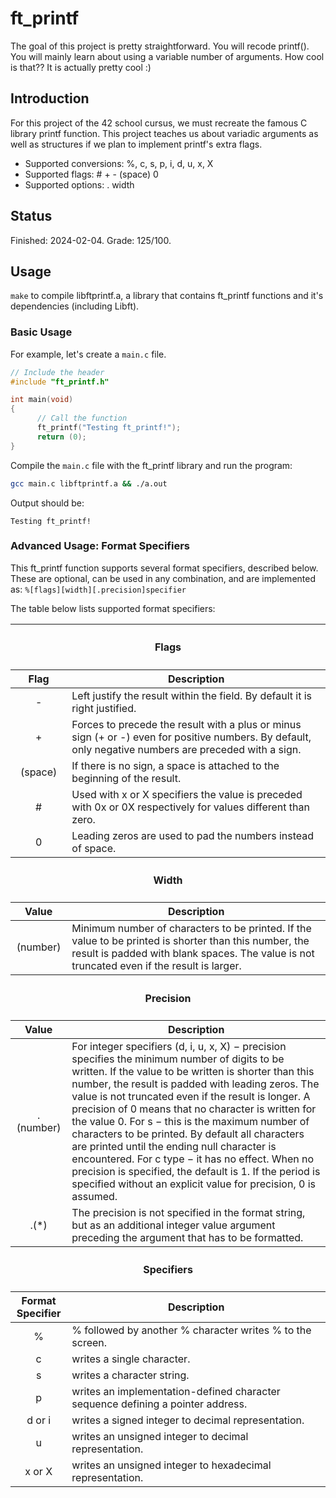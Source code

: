 # ft_printf
The goal of this project is pretty straightforward. You will recode printf().
You will mainly learn about using a variable number of arguments. How cool is that??
It is actually pretty cool :)

## Introduction
For this project of the 42 school cursus, we must recreate the famous C library printf function. This project teaches us about variadic arguments as well as structures if we plan to implement printf's extra flags.

- Supported conversions: %, c, s, p, i, d, u, x, X
- Supported flags: # + - (space) 0
- Supported options: . width

## Status
Finished: 2024-02-04. Grade: 125/100.

## Usage

``make`` to compile libftprintf.a, a library that contains ft_printf functions and it's dependencies (including Libft).

### Basic Usage
For example, let's create a ``main.c`` file.

```c
// Include the header
#include "ft_printf.h"

int main(void)
{
      // Call the function
      ft_printf("Testing ft_printf!");
      return (0);
}
```

Compile the ``main.c`` file with the ft_printf library and run the program:
```bash
gcc main.c libftprintf.a && ./a.out
```
Output should be:
```
Testing ft_printf!
```


### Advanced Usage: Format Specifiers

This ft_printf function supports several format specifiers, described below.
These are optional, can be used in any combination, and are implemented as:
<code>%[flags][width][.precision]specifier</code>

The table below lists supported format specifiers:

<table>
    <thead>
        <tr>
            <th colspan=3><h4>Flags</h4></th>
        </tr>
        <tr>
            <th>Flag</th>
            <th>Description</th>
        </tr>
    </thead>
    <tbody>
	</thead>
        <tr>
            <td align="center">-</td>
            <td>Left justify the result within the field. By default it is right justified.</td>
        </tr>
        <tr>
            <td align="center">+</td>
            <td>Forces to precede the result with a plus or minus sign (+ or -) even for positive numbers. By default, only negative numbers are preceded with a sign.</td>
        </tr>
        <tr>
            <td align="center">(space)</td>
            <td>If there is no sign, a space is attached to the beginning of the result.</td>
        </tr>
        <tr>
            <td align="center">#</td>
            <td>Used with x or X specifiers the value is preceded with 0x or 0X respectively for values different than zero.</td>
        </tr>
        <tr>
            <td align="center">0</td>
            <td>Leading zeros are used to pad the numbers instead of space.</td>
        </tr>
    </tbody>
	<thead>
        <tr>
            <th colspan=3><h4>Width</h4></th>
        </tr>
        <tr>
            <th>Value</th>
            <th>Description</th>
        </tr>
    </thead>
    <tbody>
	</thead>
        <tr>
            <td align="center">(number)</td>
            <td>Minimum number of characters to be printed. If the value to be printed is shorter than this number, the result is padded with blank spaces. The value is not truncated even if the result is larger.</td>
        </tr>
    </tbody>
	<thead>
        <tr>
            <th colspan=3><h4>Precision</h4></th>
        </tr>
        <tr>
            <th>Value</th>
            <th>Description</th>
        </tr>
    </thead>
    <tbody>
	</thead>
        <tr>
            <td align="center">.(number)</td>
            <td>For integer specifiers (d, i, u, x, X) − precision specifies the minimum number of digits to be written. If the value to be written is shorter than this number, the result is padded with leading zeros. The value is not truncated even if the result is longer. A precision of 0 means that no character is written for the value 0. For s − this is the maximum number of characters to be printed. By default all characters are printed until the ending null character is encountered. For c type − it has no effect. When no precision is specified, the default is 1. If the period is specified without an explicit value for precision, 0 is assumed.</td>
        </tr>
        <tr>
            <td align="center">.(*)</td>
            <td>The precision is not specified in the format string, but as an additional integer value argument preceding the argument that has to be formatted.</td>
        </tr>
    </tbody>
    <thead>
        <tr>
            <th colspan=3><h4>Specifiers</h4></th>
        </tr>
        <tr>
            <th>Format Specifier</th>
            <th>Description</th>
        </tr>
    </thead>
    <tbody>
	</thead>
        <tr>
            <td align="center">%</td>
            <td>% followed by another % character writes % to the screen.</td>
        </tr>
        <tr>
            <td align="center">c</td>
            <td>writes a single character.</td>
        </tr>
        <tr>
            <td align="center">s</td>
            <td>writes a character string.</td>
        </tr>
        <tr>
            <td align="center">p</td>
            <td>writes an implementation-defined character sequence defining a pointer address.</td>
        </tr>
        <tr>
            <td align="center">d or i</td>
            <td>writes a signed integer to decimal representation.</td>
        </tr>
        <tr>
            <td align="center">u</td>
            <td>writes an unsigned integer to decimal representation.</td>
        </tr>
        <tr>
            <td align="center">x or X</td>
            <td>writes an unsigned integer to hexadecimal representation.</td>
        </tr>
    </tbody>
</table>
